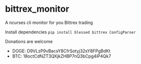 bittrex_monitor
===============

A ncurses cli monitor for you Bittrex trading

Install dependencies 
``pip install blessed bittrex ConfigParser``

Donations are welcome
* DOGE: D9VLzP9vBacsY8CfrSotyj32sY8FPgBdKt
* BTC: 18octCdNZT3QXjkZHBP7nQ3bCpg4iP4Qk7
